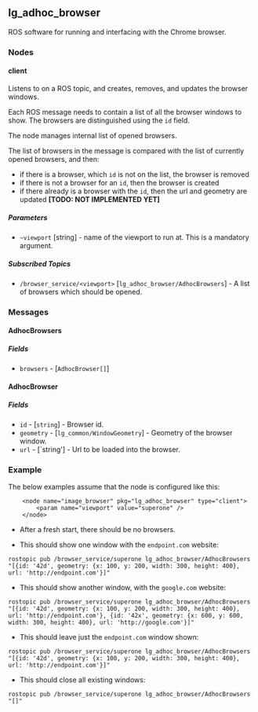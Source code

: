 ## lg\_adhoc\_browser

ROS software for running and interfacing with the Chrome browser.

### Nodes

#### client

Listens to on a ROS topic, and creates, removes, and updates the browser windows.

Each ROS message needs to contain a list of all the browser windows to show. The browsers are distinguished using the `id` field.

The node manages internal list of opened browsers.

The list of browsers in the message is compared with the list of currently opened browsers, and then:

* if there is a browser, which `id` is not on the list, the browser is removed
* if there is not a browser for an `id`, then the browser is created
* if there already is a browser with the `id`, then the url and geometry are updated **[TODO: NOT IMPLEMENTED YET]**

##### Parameters

* `~viewport` [string] - name of the viewport to run at. This is a mandatory argument.

##### Subscribed Topics

* `/browser_service/<viewport>` [`lg_adhoc_browser/AdhocBrowsers`] - A list of browsers which should be opened.

### Messages

#### AdhocBrowsers

##### Fields

* `browsers` - [`AdhocBrowser[]`]

#### AdhocBrowser

##### Fields

* `id` - [`string`] - Browser id.
* `geometry` - [`lg_common/WindowGeometry`] - Geometry of the browser window.
* `url` - [`string'] - Url to be loaded into the browser.

### Example

The below examples assume that the node is configured like this:

```
    <node name="image_browser" pkg="lg_adhoc_browser" type="client">
        <param name="viewport" value="superone" />
    </node>
```

* After a fresh start, there should be no browsers.

* This should show one window with the `endpoint.com` website:
 
```
rostopic pub /browser_service/superone lg_adhoc_browser/AdhocBrowsers "[{id: '42d', geometry: {x: 100, y: 200, width: 300, height: 400}, url: 'http://endpoint.com'}]"
```

* This should show another window, with the `google.com` website:

```
rostopic pub /browser_service/superone lg_adhoc_browser/AdhocBrowsers "[{id: '42d', geometry: {x: 100, y: 200, width: 300, height: 400}, url: 'http://endpoint.com'}, {id: '42x', geometry: {x: 600, y: 600, width: 300, height: 400}, url: 'http://google.com'}]"
```

* This should leave just the `endpoint.com` window shown:
  
```
rostopic pub /browser_service/superone lg_adhoc_browser/AdhocBrowsers "[{id: '42d', geometry: {x: 100, y: 200, width: 300, height: 400}, url: 'http://endpoint.com'}]"
```

* This should close all existing windows:

```
rostopic pub /browser_service/superone lg_adhoc_browser/AdhocBrowsers "[]"
```
